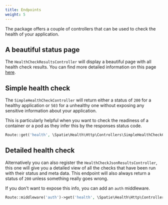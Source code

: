```yaml
---
title: Endpoints
weight: 5
---
```


The package offers a couple of controllers that can be used to check the health of your application.


## A beautiful status page

The `HealthCheckResultsController` will display a beautiful page with all health check results. You can find more detailed information on this page [here](/docs/laravel-health/v1/viewing-results/on-a-webpage).

## Simple health check

The `SimpleHealthCheckController` will return either a status of `200` for a healthy application
or `503` for a unhealthy one without exposing any sensitive information about your application.

This is particularly helpful when you want to check the readiness of a container or a pod as they infer this by the responses status code.

```php
Route::get('health', \Spatie\Health\Http\Controllers\SimpleHealthCheckController::class);
```

## Detailed health check

Alternatively you can also register the `HealthCheckJsonResultsController`, this one will give you a detailed view of all
the checks that have been run with their status and meta data. This endpoint will also always return a status of `200` unless 
something really goes wrong. 

If you don't want to expose this info, you can add an `auth` middleware.

```php
Route::middleware('auth')->get('health', \Spatie\Health\Http\Controllers\HealthCheckJsonResultsController::class);
```
